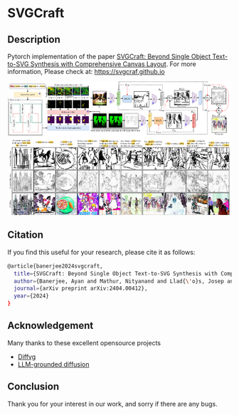 # SVGCraft

## Description
Pytorch implementation of the paper [SVGCraft: Beyond Single Object Text-to-SVG Synthesis with Comprehensive Canvas Layout](https://arxiv.org/abs/2404.00412). For more information, Please check at: https://svgcraf.github.io

<img src="./images/CraftSVG.png"  alt="1" width = 1000px height = 300px >


## Citation

If you find this useful for your research, please cite it as follows:

```bash
@article{banerjee2024svgcraft,
  title={SVGCraft: Beyond Single Object Text-to-SVG Synthesis with Comprehensive Canvas Layout},
  author={Banerjee, Ayan and Mathur, Nityanand and Llad{\'o}s, Josep and Pal, Umapada and Dutta, Anjan},
  journal={arXiv preprint arXiv:2404.00412},
  year={2024}
}
```

## Acknowledgement

Many thanks to these excellent opensource projects 
* [Diffvg](https://github.com/BachiLi/diffvg) 
* [LLM-grounded diffusion](https://github.com/TonyLianLong/LLM-groundedDiffusion)

## Conclusion
Thank you for your interest in our work, and sorry if there are any bugs.

